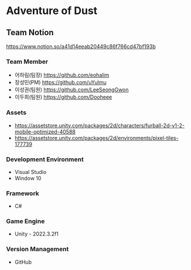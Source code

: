# Adventure of Dust


## Team Notion

https://www.notion.so/a41d14eeab20449c86f766cd47bf193b

### Team Member
- 어하림(팀장) https://github.com/eohalim
- 장성민(PM)   https://github.com/uYulmu
- 이성권(팀원) https://github.com/LeeSeongGwon
- 이두희(팀원) https://github.com/Dooheee

### Assets
- https://assetstore.unity.com/packages/2d/characters/furball-2d-v1-2-mobile-optimized-40588
- https://assetstore.unity.com/packages/2d/environments/pixel-tiles-177739

### Development Environment
 - Visual Studio
 - Window 10
   
### Framework
   - C#
    
### Game Engine
   - Unity - 2022.3.2f1

### Version Management
   - GitHub
